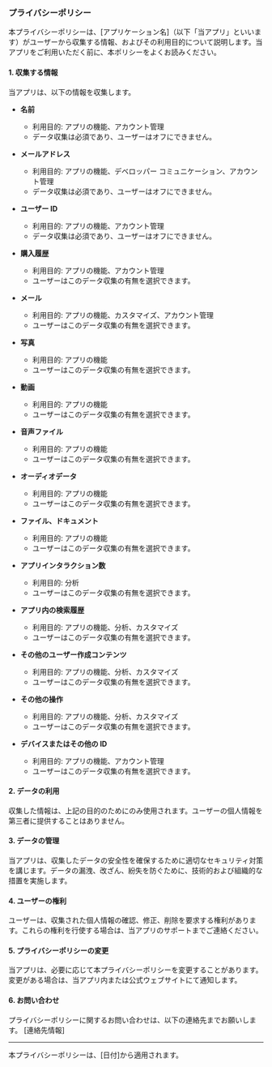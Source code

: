 ### プライバシーポリシー

本プライバシーポリシーは、[アプリケーション名]（以下「当アプリ」といいます）がユーザーから収集する情報、およびその利用目的について説明します。当アプリをご利用いただく前に、本ポリシーをよくお読みください。

#### 1. 収集する情報

当アプリは、以下の情報を収集します。

- **名前**

  - 利用目的: アプリの機能、アカウント管理
  - データ収集は必須であり、ユーザーはオフにできません。

- **メールアドレス**

  - 利用目的: アプリの機能、デベロッパー コミュニケーション、アカウント管理
  - データ収集は必須であり、ユーザーはオフにできません。

- **ユーザー ID**

  - 利用目的: アプリの機能、アカウント管理
  - データ収集は必須であり、ユーザーはオフにできません。

- **購入履歴**

  - 利用目的: アプリの機能、アカウント管理
  - ユーザーはこのデータ収集の有無を選択できます。

- **メール**

  - 利用目的: アプリの機能、カスタマイズ、アカウント管理
  - ユーザーはこのデータ収集の有無を選択できます。

- **写真**

  - 利用目的: アプリの機能
  - ユーザーはこのデータ収集の有無を選択できます。

- **動画**

  - 利用目的: アプリの機能
  - ユーザーはこのデータ収集の有無を選択できます。

- **音声ファイル**

  - 利用目的: アプリの機能
  - ユーザーはこのデータ収集の有無を選択できます。

- **オーディオデータ**

  - 利用目的: アプリの機能
  - ユーザーはこのデータ収集の有無を選択できます。

- **ファイル、ドキュメント**

  - 利用目的: アプリの機能
  - ユーザーはこのデータ収集の有無を選択できます。

- **アプリインタラクション数**

  - 利用目的: 分析
  - ユーザーはこのデータ収集の有無を選択できます。

- **アプリ内の検索履歴**

  - 利用目的: アプリの機能、分析、カスタマイズ
  - ユーザーはこのデータ収集の有無を選択できます。

- **その他のユーザー作成コンテンツ**

  - 利用目的: アプリの機能、分析、カスタマイズ
  - ユーザーはこのデータ収集の有無を選択できます。

- **その他の操作**

  - 利用目的: アプリの機能、分析、カスタマイズ
  - ユーザーはこのデータ収集の有無を選択できます。

- **デバイスまたはその他の ID**
  - 利用目的: アプリの機能、アカウント管理
  - ユーザーはこのデータ収集の有無を選択できます。

#### 2. データの利用

収集した情報は、上記の目的のためにのみ使用されます。ユーザーの個人情報を第三者に提供することはありません。

#### 3. データの管理

当アプリは、収集したデータの安全性を確保するために適切なセキュリティ対策を講じます。データの漏洩、改ざん、紛失を防ぐために、技術的および組織的な措置を実施します。

#### 4. ユーザーの権利

ユーザーは、収集された個人情報の確認、修正、削除を要求する権利があります。これらの権利を行使する場合は、当アプリのサポートまでご連絡ください。

#### 5. プライバシーポリシーの変更

当アプリは、必要に応じて本プライバシーポリシーを変更することがあります。変更がある場合は、当アプリ内または公式ウェブサイトにて通知します。

#### 6. お問い合わせ

プライバシーポリシーに関するお問い合わせは、以下の連絡先までお願いします。
[連絡先情報]

---

本プライバシーポリシーは、[日付]から適用されます。